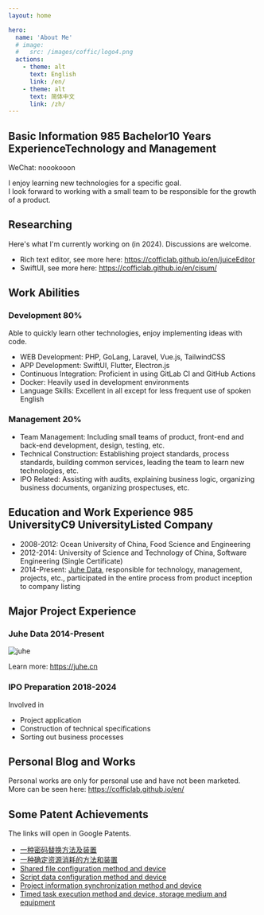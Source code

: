 ```yaml
---
layout: home

hero:
  name: 'About Me'
  # image:
  #   src: /images/coffic/logo4.png
  actions:
    - theme: alt
      text: English
      link: /en/
    - theme: alt
      text: 简体中文
      link: /zh/
---
```


## Basic Information <Badge type="tip">985 Bachelor</Badge><Badge type="tip">10 Years Experience</Badge><Badge type="tip">Technology and Management</Badge>

WeChat: noookooon

I enjoy learning new technologies for a specific goal.  
I look forward to working with a small team to be responsible for the growth of a product.

## Researching

Here's what I'm currently working on (in 2024). Discussions are welcome.

- Rich text editor, see more here: <https://cofficlab.github.io/en/juiceEditor>
- SwiftUI, see more here: <https://cofficlab.github.io/en/cisum/>

## Work Abilities

### Development <Badge type="tip">80%</Badge>

Able to quickly learn other technologies, enjoy implementing ideas with code.

- WEB Development: PHP, GoLang, Laravel, Vue.js, TailwindCSS
- APP Development: SwiftUI, Flutter, Electron.js
- Continuous Integration: Proficient in using GitLab CI and GitHub Actions
- Docker: Heavily used in development environments
- Language Skills: Excellent in all except for less frequent use of spoken English

### Management <Badge type="tip">20%</Badge>

- Team Management: Including small teams of product, front-end and back-end development, design, testing, etc.
- Technical Construction: Establishing project standards, process standards, building common services, leading the team to learn new technologies, etc.
- IPO Related: Assisting with audits, explaining business logic, organizing business documents, organizing prospectuses, etc.

## Education and Work Experience <Badge type="tip">985 University</Badge><Badge type="tip">C9 University</Badge><Badge type="tip">Listed Company</Badge>

- 2008-2012: Ocean University of China, Food Science and Engineering
- 2012-2014: University of Science and Technology of China, Software Engineering (Single Certificate)
- 2014-Present: [Juhe Data](https://juhe.cn), responsible for technology, management, projects, etc., participated in the entire process from product inception to company listing

## Major Project Experience

### Juhe Data <Badge type="tip">2014-Present</Badge>

![juhe](/images/juhe/product.png)

Learn more: <https://juhe.cn>

### IPO Preparation <Badge type="tip">2018-2024</Badge>

Involved in

- Project application
- Construction of technical specifications
- Sorting out business processes

## Personal Blog and Works

<VPTeamMembers size="small" :members="products" />

Personal works are only for personal use and have not been marketed. More can be seen here: <https://cofficlab.github.io/en/>

## Some Patent Achievements

The links will open in Google Patents.

- [一种密码替换方法及装置](https://patents.google.com/patent/CN113282913A/zh)
- [一种确定资源消耗的方法和装置](https://patents.google.com/patent/CN114881546B/zh)
- [Shared file configuration method and device](https://patents.google.com/patent/CN113268288B/en)
- [Script data configuration method and device](https://patents.google.com/patent/CN114020305A/en)
- [Project information synchronization method and device](https://patents.google.com/patent/CN114020315A/en)
- [Timed task execution method and device, storage medium and equipment](https://patents.google.com/patent/CN113590300B/en)

<script setup>
import { VPTeamMembers } from 'vitepress/theme'
import Products from '../components/Products.vue'

const products = [
  {
    avatar: '/images/kuaiyizhi/logo.png',
    name: 'Kuaiyizhi',
    title: 'My Blog',
    links: [
      { icon: 'github', link: 'https://www.kuaiyizhi.cn/ideas' },
    ]
  },
  {
    avatar: '/images/team/nookery.jpeg',
    name: 'GitHub',
    title: 'My GitHub',
    links: [
      { icon: 'github', link: 'https://github.com/nookery' },
    ]
  },
  {
    avatar: '/images/cisum/logo.min.png',
    name: 'Cisum',
    title: 'Audio player',
    links: [
      { icon: 'github', link: 'https://cofficlab.github.io/zh/cisum/' },
    ]
  },
  {
    avatar: '/images/juiceNote/logo.min.png',
    name: 'JuiceNote',
    title: 'Note APP',
    links: [
      { icon: 'github', link: 'https://cofficlab.github.io/zh/kuaiyizhi/' },
    ]
  },
  {
    avatar: '/images/travelmode/logo.min.png',
    name: 'TravelMode',
    title: 'Control your network',
    links: [
      { icon: 'github', link: 'https://cofficlab.github.io/zh/travelmode/' },
    ]
  },
  {
    avatar: '/images/juiceEditor/logo.min.png',
    name: 'JuiceEditor',
    title: 'Rich text editor',
    links: [
      { icon: 'github', link: 'https://cofficlab.github.io/zh/juiceEditor/' },
    ]
  },
  {
    avatar: '/images/gitok/logo-512x512.png',
    name: 'GitOk',
    title: 'Project management APP',
    links: [
      { icon: 'github', link: 'https://cofficlab.github.io/zh/gitok/' },
    ]
  },
]
</script>
